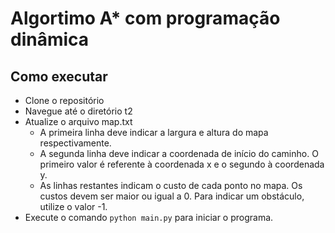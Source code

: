 # Algortimo A* com programação dinâmica

## Como executar

- Clone o repositório
- Navegue até o diretório t2
- Atualize o arquivo map.txt
    - A primeira linha deve indicar a largura e altura do mapa respectivamente.
    - A segunda linha deve indicar a coordenada de início do caminho. O primeiro valor é referente à coordenada x e o segundo à coordenada y. 
    - As linhas restantes indicam o custo de cada ponto no mapa. Os custos devem ser maior ou igual a 0. Para indicar um obstáculo, utilize o valor -1.
- Execute o comando `python main.py` para iniciar o programa.

